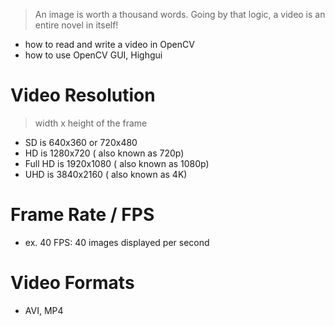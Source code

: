 > An image is worth a thousand words. Going by that logic, a video is an entire novel in itself!
* how to read and write a video in OpenCV
* how to use OpenCV GUI, Highgui

# Video Resolution
> width x height of the frame
* SD is 640x360 or 720x480
* HD is 1280x720 ( also known as 720p)
* Full HD is 1920x1080 ( also known as 1080p)
* UHD is 3840x2160 ( also known as 4K)

# Frame Rate / FPS
* ex. 40 FPS: 40 images displayed per second

# Video Formats
* AVI, MP4
